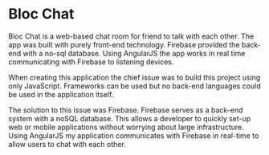 # Bloc Chat

Bloc Chat is a web-based chat room for friend to talk with each other. The app was built with purely front-end technology. Firebase provided the back-end with a no-sql database. Using AngularJS the app works in real time communicating with Firebase to listening devices.

When creating this application the chief issue was to build this project using only JavaScript. Frameworks can be used but no back-end languages could be used in the application itself.

The solution to this issue was Firebase. Firebase serves as a back-end system with a noSQL database. This allows a developer to quickly set-up web or mobile applications without worrying about large infrastructure. Using AngularJS my application communicates with Firebase in real-time to allow users to chat with each other.
